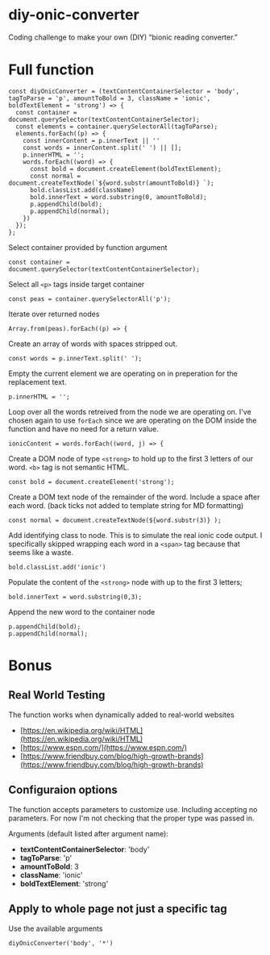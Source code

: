 # diy-onic-converter
Coding challenge to make your own (DIY) “bionic reading converter.”

# Full function

```
const diyOnicConverter = (textContentContainerSelector = 'body', tagToParse = 'p', amountToBold = 3, className = 'ionic', boldTextElement = 'strong') => {
  const container = document.querySelector(textContentContainerSelector);
  const elements = container.querySelectorAll(tagToParse);
  elements.forEach((p) => {
    const innerContent = p.innerText || ''
    const words = innerContent.split(' ') || [];
    p.innerHTML = '';
    words.forEach((word) => {
      const bold = document.createElement(boldTextElement);
      const normal = document.createTextNode(`${word.substr(amountToBold)} `);
      bold.classList.add(className)
      bold.innerText = word.substring(0, amountToBold);
      p.appendChild(bold);
      p.appendChild(normal);
    })
  });
};
```

Select container provided by function argument

`const container = document.querySelector(textContentContainerSelector);`

Select all `<p>` tags inside target container

`const peas = container.querySelectorAll('p');`

Iterate over returned nodes

`Array.from(peas).forEach((p) => {`

Create an array of words with spaces stripped out.

`const words = p.innerText.split(' ');`

Empty the current element we are operating on in preperation for the replacement text.

`p.innerHTML = '';`

Loop over all the words retreived from the node we are operating on. I've chosen again to use `forEach` since we are operating on the DOM inside the function and have no need for a return value.

`ionicContent = words.forEach((word, j) => {`

Create a DOM node of type `<strong>` to hold up to the first 3 letters of our word. `<b>` tag is not semantic HTML.

`const bold = document.createElement('strong');`

Create a DOM text node of the remainder of the word. Include a space after each word. (back ticks not added to template string for MD formatting)

`const normal = document.createTextNode(${word.substr(3)} );`

Add identifying class to node. This is to simulate the real ionic code output. I specifically skipped wrapping each word in a `<span>` tag because that seems like a waste.

`bold.classList.add('ionic')`

Populate the content of the `<strong>` node with up to the first 3 letters;

`bold.innerText = word.substring(0,3);`

Append the new word to the container node

```
p.appendChild(bold);
p.appendChild(normal);
```

# Bonus

## Real World Testing

The function works when dynamically added to real-world websites

 - [https://en.wikipedia.org/wiki/HTML](https://en.wikipedia.org/wiki/HTML)
 - [https://www.espn.com/](https://www.espn.com/)
 - [https://www.friendbuy.com/blog/high-growth-brands](https://www.friendbuy.com/blog/high-growth-brands)

 ## Configuraion options

 The function accepts parameters to customize use. Including accepting no parameters. For now I'm not checking that the proper type was passed in.

 Arguments (default listed after argument name):

 - __textContentContainerSelector__: 'body'
 - __tagToParse__: 'p'
 - __amountToBold__: 3
 - __className__: 'ionic'
 - __boldTextElement__: 'strong'

## Apply to whole page not just a specific tag

Use the available arguments

`diyOnicConverter('body', '*')`



